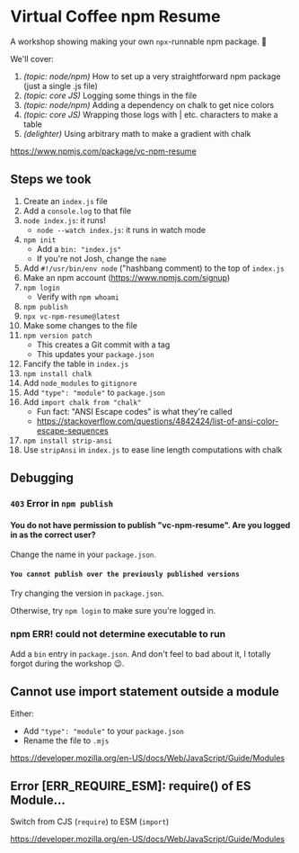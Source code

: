 # Virtual Coffee npm Resume

A workshop showing making your own `npx`-runnable npm package. 🎁

We'll cover:

1. _(topic: node/npm)_ How to set up a very straightforward npm package (just a single .js file)
2. _(topic: core JS)_ Logging some things in the file
3. _(topic: node/npm)_ Adding a dependency on chalk to get nice colors
4. _(topic: core JS)_ Wrapping those logs with | etc. characters to make a table
5. _(delighter)_ Using arbitrary math to make a gradient with chalk

https://www.npmjs.com/package/vc-npm-resume

## Steps we took

1. Create an `index.js` file
2. Add a `console.log` to that file
3. `node index.js`: it runs!
   - `node --watch index.js`: it runs in watch mode
4. `npm init`
   - Add a `bin: "index.js"`
   - If you're not Josh, change the `name`
5. Add `#!/usr/bin/env node` ("hashbang comment) to the top of `index.js`
6. Make an npm account (https://www.npmjs.com/signup)
7. `npm login`
   - Verify with `npm whoami`
8. `npm publish`
9. `npx vc-npm-resume@latest`
10. Make some changes to the file
11. `npm version patch`
    - This creates a Git commit with a tag
    - This updates your `package.json`
12. Fancify the table in `index.js`
13. `npm install chalk`
14. Add `node_modules` to `gitignore`
15. Add `"type": "module"` to `package.json`
16. Add `import chalk from "chalk"`
    - Fun fact: "ANSI Escape codes" is what they're called
    - https://stackoverflow.com/questions/4842424/list-of-ansi-color-escape-sequences
17. `npm install strip-ansi`
18. Use `stripAnsi` in `index.js` to ease line length computations with chalk

## Debugging

### `403` Error in `npm publish`

#### You do not have permission to publish "vc-npm-resume". Are you logged in as the correct user?

Change the name in your `package.json`.

#### `You cannot publish over the previously published versions`

Try changing the version in `package.json`.

Otherwise, try `npm login` to make sure you're logged in.

### npm ERR! could not determine executable to run

Add a `bin` entry in `package.json`.
And don't feel to bad about it, I totally forgot during the workshop 😉.

## Cannot use import statement outside a module

Either:

- Add `"type": "module"` to your `package.json`
- Rename the file to `.mjs`

https://developer.mozilla.org/en-US/docs/Web/JavaScript/Guide/Modules

## Error [ERR_REQUIRE_ESM]: require() of ES Module...

Switch from CJS (`require`) to ESM (`import`)

https://developer.mozilla.org/en-US/docs/Web/JavaScript/Guide/Modules
